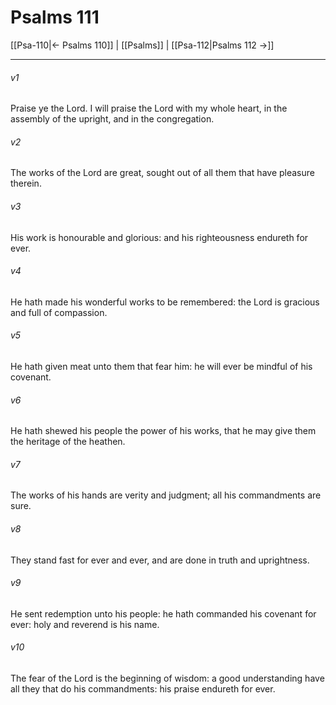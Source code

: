 # Psalms 111

[[Psa-110|← Psalms 110]] | [[Psalms]] | [[Psa-112|Psalms 112 →]]
***

###### v1
Praise ye the Lord. I will praise the Lord with my whole heart, in the assembly of the upright, and in the congregation.
###### v2
The works of the Lord are great, sought out of all them that have pleasure therein.
###### v3
His work is honourable and glorious: and his righteousness endureth for ever.
###### v4
He hath made his wonderful works to be remembered: the Lord is gracious and full of compassion.
###### v5
He hath given meat unto them that fear him: he will ever be mindful of his covenant.
###### v6
He hath shewed his people the power of his works, that he may give them the heritage of the heathen.
###### v7
The works of his hands are verity and judgment; all his commandments are sure.
###### v8
They stand fast for ever and ever, and are done in truth and uprightness.
###### v9
He sent redemption unto his people: he hath commanded his covenant for ever: holy and reverend is his name.
###### v10
The fear of the Lord is the beginning of wisdom: a good understanding have all they that do his commandments: his praise endureth for ever. 
